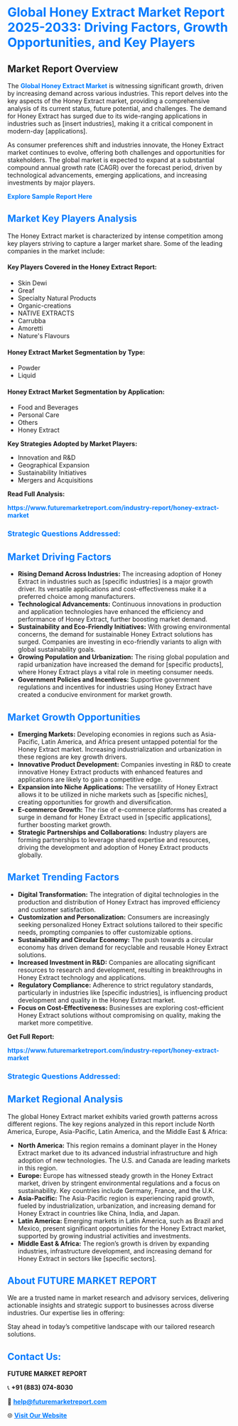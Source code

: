 <h1 style="color: #007BFF;">Global Honey Extract Market Report 2025-2033: Driving Factors, Growth Opportunities, and Key Players</h1>

<section id="overview">
<h2>Market Report Overview</h2>
<p>The <a href="https://www.futuremarketreport.com/industry-report/honey-extract-market" style="color: #007BFF; text-decoration: none;"><strong>Global Honey Extract Market</strong></a> is witnessing significant growth, driven by increasing demand across various industries. This report delves into the key aspects of the Honey Extract market, providing a comprehensive analysis of its current status, future potential, and challenges. The demand for Honey Extract has surged due to its wide-ranging applications in industries such as [insert industries], making it a critical component in modern-day [applications].</p>
<p>As consumer preferences shift and industries innovate, the Honey Extract market continues to evolve, offering both challenges and opportunities for stakeholders. The global market is expected to expand at a substantial compound annual growth rate (CAGR) over the forecast period, driven by technological advancements, emerging applications, and increasing investments by major players.</p>
</section>

<section id="overview">
<p><a href="https://www.futuremarketreport.com/request-sample/reportId=125699" style="color: #007BFF; text-decoration: none;"><strong>Explore Sample Report Here</strong></a></p>
</section>

<section id="key-players">
<h2 style="color: #007BFF;">Market Key Players Analysis</h2>
<p>The Honey Extract market is characterized by intense competition among key players striving to capture a larger market share. Some of the leading companies in the market include:</p>
<h4>Key Players Covered in the Honey Extract Report:</h4>
<ul><li>Skin Dewi</li><li>Greaf</li><li>Specialty Natural Products</li><li>Organic-creations</li><li>NATIVE EXTRACTS</li><li>Carrubba</li><li>Amoretti</li><li>Nature&#039;s Flavours</li></ul>
<h4>Honey Extract Market Segmentation by Type:</h4>
<ul><li>Powder</li><li>Liquid</li></ul>

<h4>Honey Extract Market Segmentation by Application:</h4>
<ul><li>Food and Beverages</li><li>Personal Care</li><li>Others</li><li>Honey Extract</li></ul>
<p><strong>Key Strategies Adopted by Market Players:</strong></p>
<ul>
<li>Innovation and R&D</li>
<li>Geographical Expansion</li>
<li>Sustainability Initiatives</li>
<li>Mergers and Acquisitions</li>
</ul>
</section>

<section>
<p><strong>Read Full Analysis: </strong></p><a href="https://www.futuremarketreport.com/industry-report/honey-extract-market" style="color: #007BFF; text-decoration: none;"><strong>https://www.futuremarketreport.com/industry-report/honey-extract-market</strong></a>
<h3 style="color: #007BFF;">Strategic Questions Addressed:</h3>
</section>

<section id="driving-factors">
<h2 style="color: #007BFF;">Market Driving Factors</h2>
<ul>
<li><strong>Rising Demand Across Industries:</strong> The increasing adoption of Honey Extract in industries such as [specific industries] is a major growth driver. Its versatile applications and cost-effectiveness make it a preferred choice among manufacturers.</li>
<li><strong>Technological Advancements:</strong> Continuous innovations in production and application technologies have enhanced the efficiency and performance of Honey Extract, further boosting market demand.</li>
<li><strong>Sustainability and Eco-Friendly Initiatives:</strong> With growing environmental concerns, the demand for sustainable Honey Extract solutions has surged. Companies are investing in eco-friendly variants to align with global sustainability goals.</li>
<li><strong>Growing Population and Urbanization:</strong> The rising global population and rapid urbanization have increased the demand for [specific products], where Honey Extract plays a vital role in meeting consumer needs.</li>
<li><strong>Government Policies and Incentives:</strong> Supportive government regulations and incentives for industries using Honey Extract have created a conducive environment for market growth.</li>
</ul>
</section>

<section id="growth-opportunities">
<h2 style="color: #007BFF;">Market Growth Opportunities</h2>
<ul>
<li><strong>Emerging Markets:</strong> Developing economies in regions such as Asia-Pacific, Latin America, and Africa present untapped potential for the Honey Extract market. Increasing industrialization and urbanization in these regions are key growth drivers.</li>
<li><strong>Innovative Product Development:</strong> Companies investing in R&D to create innovative Honey Extract products with enhanced features and applications are likely to gain a competitive edge.</li>
<li><strong>Expansion into Niche Applications:</strong> The versatility of Honey Extract allows it to be utilized in niche markets such as [specific niches], creating opportunities for growth and diversification.</li>
<li><strong>E-commerce Growth:</strong> The rise of e-commerce platforms has created a surge in demand for Honey Extract used in [specific applications], further boosting market growth.</li>
<li><strong>Strategic Partnerships and Collaborations:</strong> Industry players are forming partnerships to leverage shared expertise and resources, driving the development and adoption of Honey Extract products globally.</li>
</ul>
</section>

<section id="trending-factors">
<h2 style="color: #007BFF;">Market Trending Factors</h2>
<ul>
<li><strong>Digital Transformation:</strong> The integration of digital technologies in the production and distribution of Honey Extract has improved efficiency and customer satisfaction.</li>
<li><strong>Customization and Personalization:</strong> Consumers are increasingly seeking personalized Honey Extract solutions tailored to their specific needs, prompting companies to offer customizable options.</li>
<li><strong>Sustainability and Circular Economy:</strong> The push towards a circular economy has driven demand for recyclable and reusable Honey Extract solutions.</li>
<li><strong>Increased Investment in R&D:</strong> Companies are allocating significant resources to research and development, resulting in breakthroughs in Honey Extract technology and applications.</li>
<li><strong>Regulatory Compliance:</strong> Adherence to strict regulatory standards, particularly in industries like [specific industries], is influencing product development and quality in the Honey Extract market.</li>
<li><strong>Focus on Cost-Effectiveness:</strong> Businesses are exploring cost-efficient Honey Extract solutions without compromising on quality, making the market more competitive.</li>
</ul>
</section>

<section>
<p><strong>Get Full Report: </strong></p><a href="https://www.futuremarketreport.com/industry-report/honey-extract-market" style="color: #007BFF; text-decoration: none;"><strong>https://www.futuremarketreport.com/industry-report/honey-extract-market</strong></a>
<h3 style="color: #007BFF;">Strategic Questions Addressed:</h3>
</section>


<section id="regional-analysis">
<h2 style="color: #007BFF;">Market Regional Analysis</h2>
<p>The global Honey Extract market exhibits varied growth patterns across different regions. The key regions analyzed in this report include North America, Europe, Asia-Pacific, Latin America, and the Middle East & Africa:</p>
<ul>
<li><strong>North America:</strong> This region remains a dominant player in the Honey Extract market due to its advanced industrial infrastructure and high adoption of new technologies. The U.S. and Canada are leading markets in this region.</li>
<li><strong>Europe:</strong> Europe has witnessed steady growth in the Honey Extract market, driven by stringent environmental regulations and a focus on sustainability. Key countries include Germany, France, and the U.K.</li>
<li><strong>Asia-Pacific:</strong> The Asia-Pacific region is experiencing rapid growth, fueled by industrialization, urbanization, and increasing demand for Honey Extract in countries like China, India, and Japan.</li>
<li><strong>Latin America:</strong> Emerging markets in Latin America, such as Brazil and Mexico, present significant opportunities for the Honey Extract market, supported by growing industrial activities and investments.</li>
<li><strong>Middle East & Africa:</strong> The region’s growth is driven by expanding industries, infrastructure development, and increasing demand for Honey Extract in sectors like [specific sectors].</li>
</ul>
</section>

<footer>
<h2 style="color: #007BFF;">About FUTURE MARKET REPORT</h2>
<p>We are a trusted name in market research and advisory services, delivering actionable insights and strategic support to businesses across diverse industries. Our expertise lies in offering:</p>

<p>Stay ahead in today’s competitive landscape with our tailored research solutions.</p>

<h2 style="color: #007BFF;">Contact Us:</h2>
<p><strong>FUTURE MARKET REPORT</strong></p>
<p>📞 <strong>+91 (883) 074-8030</strong></p>
<p>📧 <strong><a href="mailto:help@futuremarketreport.com" style="color: #007BFF;">help@futuremarketreport.com</a></strong></p>
<p>🌐 <strong><a href="https://www.futuremarketreport.com/" style="color: #007BFF;">Visit Our Website</a></strong></p>
</footer>